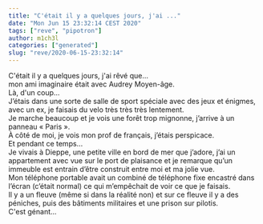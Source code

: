 ```yaml
---
title: "C'était il y a quelques jours, j'ai ..."
date: "Mon Jun 15 23:32:14 CEST 2020"
tags: ["reve", "pipotron"]
author: m1ch3l
categories: ["generated"]
slug: "reve/2020-06-15-23:32:14"
---
```


C'était il y a quelques jours, j'ai rêvé que...<br>
mon ami imaginaire était avec Audrey Moyen-âge.<br>
Là, d'un coup...<br>
J’étais dans une sorte de salle de sport spéciale avec des jeux et énigmes, avec un ex, je faisais du velo très très très lentement.<br>
Je marche beaucoup et je vois une forêt trop mignonne, j’arrive à un panneau « Paris ».<br>
À côté de moi, je vois mon prof de français, j’étais perspicace.<br>
Et pendant ce temps...<br>
Je vivais à Dieppe, une petite ville en bord de mer que j’adore, j’ai un appartement avec vue sur le port de plaisance et je remarque qu’un immeuble est entrain d’être construit entre moi et ma jolie vue.<br>
Mon téléphone portable avait un combiné de téléphone fixe encastré dans l’écran (c’était normal) ce qui m’empêchait de voir ce que je faisais.<br>
Il y a un fleuve (même si dans la réalité non) et sur ce fleuve il y a des péniches, puis des bâtiments militaires et une prison sur pilotis.<br>
C'est génant...<br>
